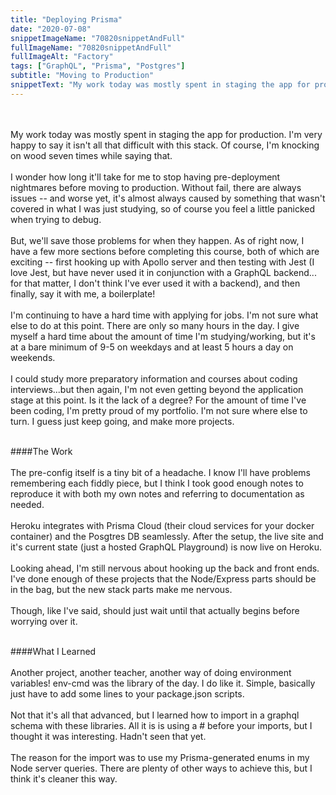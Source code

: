 ```yaml
---
title: "Deploying Prisma"
date: "2020-07-08"
snippetImageName: "70820snippetAndFull"
fullImageName: "70820snippetAndFull"
fullImageAlt: "Factory"
tags: ["GraphQL", "Prisma", "Postgres"]
subtitle: "Moving to Production"
snippetText: "My work today was mostly spent in staging the app for production.  I'm very happy to say it isn't all that difficult with this stack.  Of course, I'm knocking on wood seven times while saying that."
---
```


<br>
<br>
My work today was mostly spent in staging the app for production.  I'm very happy to say it isn't all that difficult with this stack.  Of course, I'm knocking on wood seven times while saying that.
<br>
<br>
I wonder how long it'll take for me to stop having pre-deployment nightmares before moving to production.  Without fail, there are always issues -- and worse yet, it's almost always caused by something that wasn't covered in what I was just studying, so of course you feel a little panicked when trying to debug. 
<br>
<br>
But, we'll save those problems for when they happen.  As of right now, I have a few more sections before completing this course, both of which are exciting -- first hooking up with Apollo server and then testing with Jest (I love Jest, but have never used it in conjunction with a GraphQL backend... for that matter, I don't think I've ever used it with a backend), and then finally, say it with me, a boilerplate!
<br>
<br>
I'm continuing to have a hard time with applying for jobs.  I'm not sure what else to do at this point.  There are only so many hours in the day.  I give myself a hard time about the amount of time I'm studying/working, but it's at a bare minimum of 9-5 on weekdays and at least 5 hours a day on weekends.  
<br>
<br>
I could study more preparatory information and courses about coding interviews...but then again, I'm not even getting beyond the application stage at this point.  Is it the lack of a degree?  For the amount of time I've been coding, I'm pretty proud of my portfolio.  I'm not sure where else to turn.  I guess just keep going, and make more projects.
<br>
<br>

####The Work
<br>
<br>
The pre-config itself is a tiny bit of a headache.  I know I'll have problems remembering each fiddly piece, but I think I took good enough notes to reproduce it with both my own notes and referring to documentation as needed.
<br>
<br>
Heroku integrates with Prisma Cloud (their cloud services for your docker container) and the Posgtres DB seamlessly.  After the setup, the live site and it's current state (just a hosted GraphQL Playground) is now live on Heroku.
<br>
<br>
Looking ahead, I'm still nervous about hooking up the back and front ends.  I've done enough of these projects that the Node/Express parts should be in the bag, but the new stack parts make me nervous.
<br>
<br>
Though, like I've said, should just wait until that actually begins before worrying over it.
<br>
<br>

####What I Learned
<br>
<br>
Another project, another teacher, another way of doing environment variables!  env-cmd was the library of the day.  I do like it.  Simple, basically just have to add some lines to your package.json scripts.
<br>
<br>
Not that it's all that advanced, but I learned how to import in a graphql schema with these libraries.  All it is is using a # before your imports, but I thought it was interesting.  Hadn't seen that yet.
<br>
<br>
The reason for the import was to use my Prisma-generated enums in my Node server queries.  There are plenty of other ways to achieve this, but I think it's cleaner this way.
<br>
<br>

